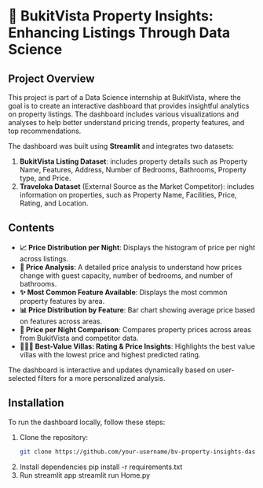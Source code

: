 # 🏡 BukitVista Property Insights: Enhancing Listings Through Data Science

## Project Overview

This project is part of a Data Science internship at BukitVista, where the goal is to create an interactive dashboard that provides insightful analytics on property listings. The dashboard includes various visualizations and analyses to help better understand pricing trends, property features, and top recommendations.

The dashboard was built using **Streamlit** and integrates two datasets:
1. **BukitVista Listing Dataset**: includes property details such as Property Name, Features, Address, Number of Bedrooms, Bathrooms, Property type, and Price.
2. **Traveloka Dataset** (External Source as the Market Competitor): includes information on properties, such as Property Name, Facilities, Price, Rating, and Location.

## Contents

- **📈 Price Distribution per Night**: Displays the histogram of price per night across listings.
- **🔎 Price Analysis**: A detailed price analysis to understand how prices change with guest capacity, number of bedrooms, and number of bathrooms.
- **✨ Most Common Feature Available**: Displays the most common property features by area.
- **📊 Price Distribution by Feature**: Bar chart showing average price based on features across areas.
- **🤑 Price per Night Comparison**: Compares property prices across areas from BukitVista and competitor data.
- **🌟🌟🌟 Best-Value Villas: Rating & Price Insights**: Highlights the best value villas with the lowest price and highest predicted rating.

The dashboard is interactive and updates dynamically based on user-selected filters for a more personalized analysis.

## Installation

To run the dashboard locally, follow these steps:
1. Clone the repository:
   ```bash
   git clone https://github.com/your-username/bv-property-insights-dashboard.git
2. Install dependencies
   pip install -r requirements.txt
3. Run streamlit app
   streamlit run Home.py



